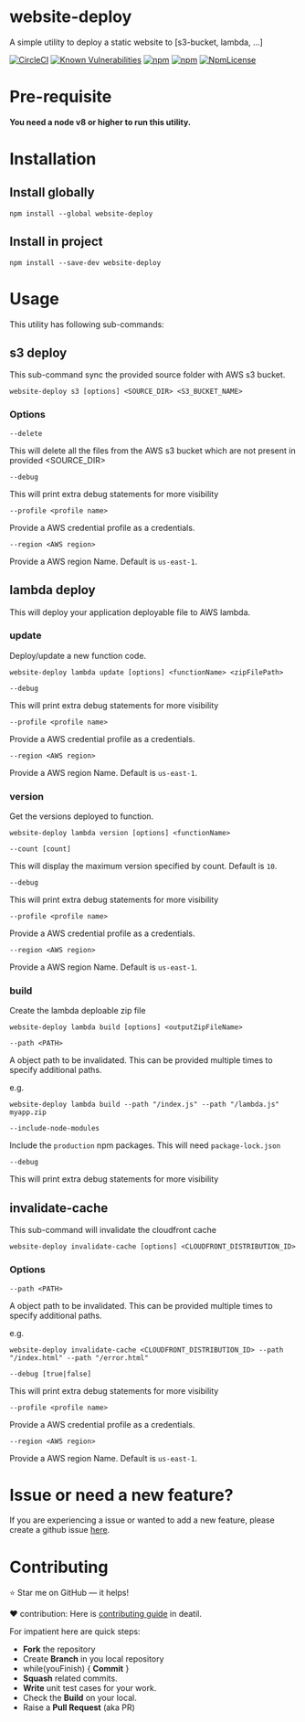 # website-deploy

A simple utility to deploy a static website to [s3-bucket, lambda, ...]

[![CircleCI](https://circleci.com/gh/RishikeshDarandale/website-deploy.svg?style=svg)](https://circleci.com/gh/RishikeshDarandale/website-deploy)
[![Known Vulnerabilities](https://snyk.io/test/github/RishikeshDarandale/website-deploy/badge.svg)](https://snyk.io/test/github/RishikeshDarandale/website-deploy)
[![npm](https://img.shields.io/npm/v/website-deploy.svg)](https://www.npmjs.com/package/website-deploy)
[![npm](https://img.shields.io/npm/dt/website-deploy.svg)](https://www.npmjs.com/package/website-deploy)
[![NpmLicense](https://img.shields.io/npm/l/website-deploy.svg)](https://github.com/RishikeshDarandale/website-deploy/blob/master/LICENSE)

# Pre-requisite

**You need a node v8 or higher to run this utility.**

# Installation

## Install globally

```console
npm install --global website-deploy
```

## Install in project

```console
npm install --save-dev website-deploy
```

# Usage

This utility has following sub-commands:

## s3 deploy

This sub-command sync the provided source folder with AWS s3 bucket.

```console
website-deploy s3 [options] <SOURCE_DIR> <S3_BUCKET_NAME>
```

### Options

`--delete`

This will delete all the files from the AWS s3 bucket which are not present in provided <SOURCE_DIR>

`--debug`

This will print extra debug statements for more visibility

`--profile <profile name>`

Provide a AWS credential profile as a credentials.

`--region <AWS region>`

Provide a AWS region Name. Default is `us-east-1`.

## lambda deploy

This will deploy your application deployable file to AWS lambda.

### update

Deploy/update a new function code.

```console
website-deploy lambda update [options] <functionName> <zipFilePath>
```

`--debug`

This will print extra debug statements for more visibility

`--profile <profile name>`

Provide a AWS credential profile as a credentials.

`--region <AWS region>`

Provide a AWS region Name. Default is `us-east-1`.

### version

Get the versions deployed to function.

```console
website-deploy lambda version [options] <functionName>
```

`--count [count]`

This will display the maximum version specified by count. Default is `10`.

`--debug`

This will print extra debug statements for more visibility

`--profile <profile name>`

Provide a AWS credential profile as a credentials.

`--region <AWS region>`

Provide a AWS region Name. Default is `us-east-1`.

### build

Create the lambda deploable zip file

```console
website-deploy lambda build [options] <outputZipFileName>
```

`--path <PATH>`

A object path to be invalidated. This can be provided multiple times to specify additional paths.

e.g.

```console
website-deploy lambda build --path "/index.js" --path "/lambda.js" myapp.zip
```

`--include-node-modules`

Include the `production` npm packages. This will need `package-lock.json`

`--debug`

This will print extra debug statements for more visibility

## invalidate-cache

This sub-command will invalidate the cloudfront cache

```console
website-deploy invalidate-cache [options] <CLOUDFRONT_DISTRIBUTION_ID>
```

### Options

`--path <PATH>`

A object path to be invalidated. This can be provided multiple times to specify additional paths.

e.g.

```console
website-deploy invalidate-cache <CLOUDFRONT_DISTRIBUTION_ID> --path "/index.html" --path "/error.html"
```

`--debug [true|false]`

This will print extra debug statements for more visibility

`--profile <profile name>`

Provide a AWS credential profile as a credentials.

`--region <AWS region>`

Provide a AWS region Name. Default is `us-east-1`.

# Issue or need a new feature?

If you are experiencing a issue or wanted to add a new feature, please create a github issue [here][1].

# Contributing

:star: Star me on GitHub — it helps!

:heart: contribution: Here is [contributing guide][2] in deatil.

For impatient here are quick steps:

- **Fork** the repository
- Create **Branch** in you local repository
- while(youFinish) { **Commit** }
- **Squash** related commits.
- **Write** unit test cases for your work.
- Check the **Build** on your local.
- Raise a **Pull Request** (aka PR)

[1]: https://github.com/RishikeshDarandale/website-deploy/issues/new
[2]: ./CONTRIBUTING.md

